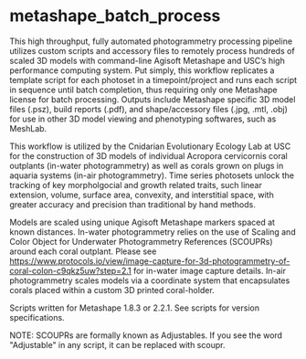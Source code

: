# metashape_batch_process

This high throughput, fully automated photogrammetry processing pipeline utilizes custom scripts and accessory files to remotely process hundreds of scaled 3D models with command-line Agisoft Metashape and USC’s high performance computing system. Put simply, this workflow replicates a template script for each photoset in a timepoint/project and runs each script in sequence until batch completion, thus requiring only one Metashape license for batch processing. Outputs include Metashape specific 3D model files (.psz), build reports (.pdf), and shape/accessory files (.jpg, .mtl, .obj) for use in other 3D model viewing and phenotyping softwares, such as MeshLab.

This workflow is utilized by the Cnidarian Evolutionary Ecology Lab at USC for the construction of 3D models of individual Acropora cervicornis coral outplants (in-water photogrammetry) as well as corals grown on plugs in aquaria systems (in-air photogrammetry). Time series photosets unlock the tracking of key morpholgocial and growth related traits, such linear extension, volume, surface area, convexity, and interstitial space, with greater accuracy and precision than traditional by hand methods.

Models are scaled using unique Agisoft Metashape markers spaced at known distances. In-water photogrammetry relies on the use of Scaling and Color Object for Underwater Photogrammetry References (SCOUPRs) around each coral outplant. Please see https://www.protocols.io/view/image-capture-for-3d-photogrammetry-of-coral-colon-c9qkz5uw?step=2.1 for in-water image capture details. In-air photogrammetry scales models via a coordinate system that encapsulates corals placed within a custom 3D printed coral-holder.

Scripts written for Metashape 1.8.3 or 2.2.1. See scripts for version specifications.

NOTE: SCOUPRs are formally known as Adjustables. If you see the word "Adjustable" in any script, it can be replaced with scoupr.

